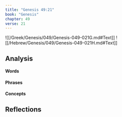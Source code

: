 ```yaml
---
title: "Genesis 49:21"
book: "Genesis"
chapter: 49
verse: 21
---
```

![[/Greek/Genesis/049/Genesis-049-021G.md#Text]]
![[/Hebrew/Genesis/049/Genesis-049-021H.md#Text]]

## Analysis

#### Words

#### Phrases

#### Concepts

## Reflections
